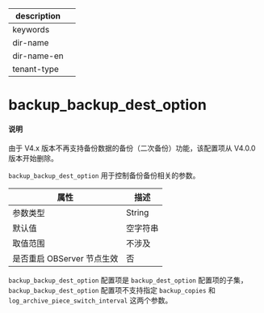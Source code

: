 |description||
|---|---|
|keywords||
|dir-name||
|dir-name-en||
|tenant-type||

# backup_backup_dest_option

<main id="notice" type='explain'>
<h4>说明</h4>
<p>由于 V4.x 版本不再支持备份数据的备份（二次备份）功能，该配置项从 V4.0.0 版本开始删除。</p>
</main>

`backup_backup_dest_option` 用于控制备份备份相关的参数。

|        属性        |  描述   |
|------------------|-------|
| 参数类型             | String  |
| 默认值              | 空字符串  |
| 取值范围             | 不涉及   |
| 是否重启 OBServer 节点生效 | 否     |

`backup_backup_dest_option` 配置项是 `backup_dest_option` 配置项的子集，`backup_backup_dest_option` 配置项不支持指定 `backup_copies` 和 `log_archive_piece_switch_interval` 这两个参数。
